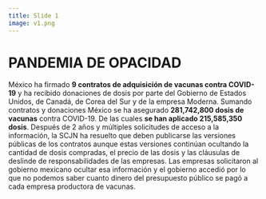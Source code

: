 ```yaml
---
title: Slide 1
image: v1.png
---
```


# PANDEMIA DE OPACIDAD

México ha firmado **9 contratos de adquisición de vacunas contra COVID-19** y ha recibido donaciones de dosis por parte del Gobierno de Estados Unidos, de Canadá, de Corea del Sur y de la empresa Moderna. Sumando contratos y donaciones México se ha asegurado **281,742,800 dosis de vacunas** contra COVID-19. De las cuales **se han aplicado 215,585,350 dosis**. Después de 2 años y múltiples solicitudes de acceso a la información, la SCJN ha resuelto que deben publicarse las versiones públicas de los contratos aunque estas versiones continúan ocultando la cantidad de dosis compradas, el precio de las dosis y las cláusulas de deslinde de responsabilidades de las empresas. Las empresas solicitaron al gobierno mexicano ocultar esa información y el gobierno accedió por lo que no podemos saber cuanto dinero del presupuesto público se pagó a cada empresa productora de vacunas.
